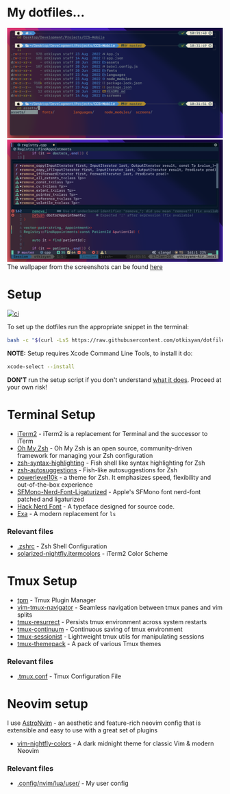 # My dotfiles...

![oh-my-zsh screenshot](./images/terminal.png)
![astronvim screenshot](./images/astronvim.png)
The wallpaper from the screenshots can be found [here](https://github.com/dotnet-presentations/dotNET20th)

# Setup

[![ci](https://github.com/otkisyan/dotfiles/actions/workflows/macos.yml/badge.svg)](https://github.com/otkisyan/dotfiles/actions/workflows/macos.yml)

To set up the dotfiles run the appropriate snippet in the terminal:

```bash
bash -c "$(curl -LsS https://raw.githubusercontent.com/otkisyan/dotfiles/master/scripts/setup.sh)"
```

**NOTE:** Setup requires Xcode Command Line Tools, to install it do:

```bash
xcode-select --install
```

**DON'T** run the setup script if you don't understand [what it does](scripts/setup.sh). Proceed at your own risk!

# Terminal Setup

- [iTerm2](https://iterm2.com/) - iTerm2 is a replacement for Terminal and the successor to iTerm
- [Oh My Zsh](https://ohmyz.sh/) - Oh My Zsh is an open source, community-driven framework for managing your Zsh configuration
- [zsh-syntax-highlighting](https://github.com/zsh-users/zsh-syntax-highlighting) - Fish shell like syntax highlighting for Zsh
- [zsh-autosuggestions](https://github.com/zsh-users/zsh-autosuggestions) - Fish-like autosuggestions for Zsh
- [powerlevel10k](https://github.com/romkatv/powerlevel10k) - a theme for Zsh. It emphasizes speed, flexibility and out-of-the-box experience
- [SFMono-Nerd-Font-Ligaturized](https://github.com/shaunsingh/SFMono-Nerd-Font-Ligaturized) - Apple's SFMono font nerd-font patched and ligaturized
- [Hack Nerd Font](https://github.com/ryanoasis/nerd-fonts/tree/master/patched-fonts/Hack) - A typeface designed for source code.
- [Exa](https://github.com/ogham/exa) - A modern replacement for `ls`

### Relevant files

- [.zshrc](./src/.zshrc) - Zsh Shell Configuration
- [solarized-nightfly.itermcolors](./src/solarized-nightfly.itermcolors) - iTerm2 Color Scheme

# Tmux Setup

- [tpm](https://github.com/tmux-plugins/tpm) - Tmux Plugin Manager
- [vim-tmux-navigator](https://github.com/christoomey/vim-tmux-navigator) - Seamless navigation between tmux panes and vim splits
- [tmux-resurrect](https://github.com/tmux-plugins/tmux-resurrect) - Persists tmux environment across system restarts
- [tmux-continuum](https://github.com/tmux-plugins/tmux-continuum) - Continuous saving of tmux environment
- [tmux-sessionist](https://github.com/tmux-plugins/tmux-sessionist) - Lightweight tmux utils for manipulating sessions
- [tmux-themepack](https://github.com/jimeh/tmux-themepack) - A pack of various Tmux themes

### Relevant files

- [.tmux.conf](./src/.tmux.conf) - Tmux Configuration File

# Neovim setup

I use [AstroNvim](https://github.com/AstroNvim/AstroNvim) - an aesthetic and feature-rich neovim config that is extensible and easy to use with a great set of plugins

- [vim-nightfly-colors](https://github.com/bluz71/vim-nightfly-colors) - A dark midnight theme for classic Vim & modern Neovim

### Relevant files

- [.config/nvim/lua/user/](./src/.config/nvim/lua/user/) - My user config
